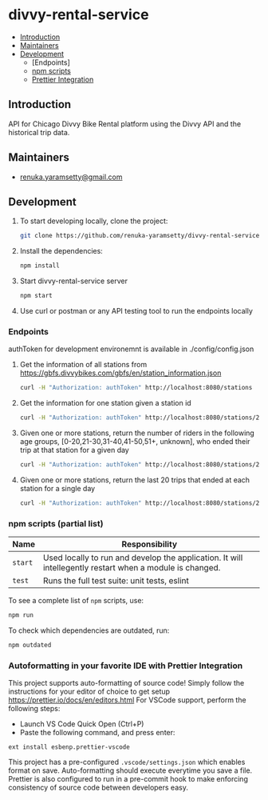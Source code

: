 # divvy-rental-service

* [Introduction](#introduction)
* [Maintainers](#maintainers)
* [Development](#development)
    * [Endpoints]
    * [npm scripts](#npm-scripts-(partial-list))
    * [Prettier Integration](#autoformatting-in-your-favorite-ide-with-prettier-integration)

## Introduction
API for Chicago Divvy Bike Rental platform using the Divvy API and the historical trip data.

## Maintainers
* renuka.yaramsetty@gmail.com


## Development

1. To start developing locally, clone the project:
    ```bash
    git clone https://github.com/renuka-yaramsetty/divvy-rental-service.git
    ```

2. Install the dependencies:
    ```bash
    npm install
    ```

3. Start divvy-rental-service server
    ```bash
    npm start
    ```

4. Use curl or postman or any API testing tool to run the endpoints locally

### Endpoints

authToken for development environemnt is available in ./config/config.json

1. Get the information of all stations from https://gbfs.divvybikes.com/gbfs/en/station_information.json
    ```bash
    curl -H "Authorization: authToken" http://localhost:8080/stations
    ```

2. Get the information for one station given a station id
    ```bash
    curl -H "Authorization: authToken" http://localhost:8080/stations/2
    ```

3. Given one or more stations, return the number of riders in the following age groups, [0-20,21-30,31-40,41-50,51+, unknown], who ended their trip at that station for a given day
    ```bash
    curl -H "Authorization: authToken" http://localhost:8080/stations/2/3/211/ridersByAge?date=2019-04-02
    ```

4. Given one or more stations, return the last 20 trips that ended at each station for a single day
    ```bash
    curl -H "Authorization: authToken" http://localhost:8080/stations/2/3/recentTrips?date=2019-04-02
    ```

### npm scripts (partial list)



Name              | Responsibility
----------------- | --------------------------------------------
`start`           | Used locally to run and develop the application. It will intellegently restart when a module is changed.
`test`            | Runs the full test suite: unit tests, eslint



To see a complete list of `npm` scripts, use:

```bash
npm run
```

To check which dependencies are outdated, run:

```bash
npm outdated
```


### Autoformatting in your favorite IDE with Prettier Integration

This project supports auto-formatting of source code! Simply follow the instructions for your editor of choice to get setup https://prettier.io/docs/en/editors.html
For VSCode support, perform the following steps:
- Launch VS Code Quick Open (Ctrl+P)
- Paste the following command, and press enter:
```
ext install esbenp.prettier-vscode
```
This project has a pre-configured `.vscode/settings.json` which enables format on save. Auto-formatting should execute everytime you save a file.
Prettier is also configured to run in a pre-commit hook to make enforcing consistency of source code between developers easy.

